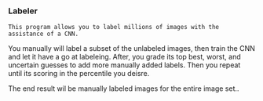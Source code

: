 ### Labeler ###

    This program allows you to label millions of images with the assistance of a CNN.
You manually will label a subset of the unlabeled images, then train the CNN and let it
have a go at labeleing.  After, you grade its top best, worst, and uncertain guesses
to add more manually added labels.   Then you repeat until its scoring in the percentile
you deisre.

The end result wil be manually labeled images for the entire image set..
